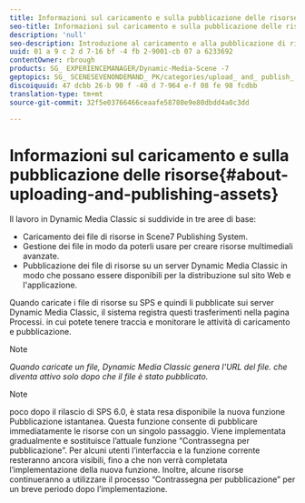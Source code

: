 ```yaml
---
title: Informazioni sul caricamento e sulla pubblicazione delle risorse
seo-title: Informazioni sul caricamento e sulla pubblicazione delle risorse
description: 'null'
seo-description: Introduzione al caricamento e alla pubblicazione di risorse in Dynamic Media Classic.
uuid: 01 a 9 c 2 d 7-16 bf -4 fb 2-9001-cb 07 a 6233692
contentOwner: rbrough
products: SG_ EXPERIENCEMANAGER/Dynamic-Media-Scene -7
geptopics: SG_ SCENESEVENONDEMAND_ PK/categories/upload_ and_ publish_ assets
discoiquuid: 47 dcbb 26-b 90 f -40 d 7-964 e-f 08 fe 98 fcdbb
translation-type: tm+mt
source-git-commit: 32f5e03766466ceaafe58780e9e80dbdd4a0c3dd

---
```



# Informazioni sul caricamento e sulla pubblicazione delle risorse{#about-uploading-and-publishing-assets}

Il lavoro in Dynamic Media Classic si suddivide in tre aree di base:

* Caricamento dei file di risorse in Scene7 Publishing System.
* Gestione dei file in modo da poterli usare per creare risorse multimediali avanzate.
* Pubblicazione dei file di risorse su un server Dynamic Media Classic in modo che possano essere disponibili per la distribuzione sul sito Web e l'applicazione.

Quando caricate i file di risorse su SPS e quindi li pubblicate sui server Dynamic Media Classic, il sistema registra questi trasferimenti nella pagina Processi. in cui potete tenere traccia e monitorare le attività di caricamento e pubblicazione. 

>[!NOTE]
>
>*Quando caricate un file, Dynamic Media Classic genera l'URL del file. che diventa attivo solo dopo che il file è stato pubblicato.*

>[!NOTE]
>
>poco dopo il rilascio di SPS 6.0, è stata resa disponibile la nuova funzione Pubblicazione istantanea. Questa funzione consente di pubblicare immediatamente le risorse con un singolo passaggio. Viene implementata gradualmente e sostituisce l’attuale funzione “Contrassegna per pubblicazione”. Per alcuni utenti l’interfaccia e la funzione corrente resteranno ancora visibili, fino a che non verrà completata l’implementazione della nuova funzione. Inoltre, alcune risorse continueranno a utilizzare il processo “Contrassegna per pubblicazione” per un breve periodo dopo l’implementazione.
